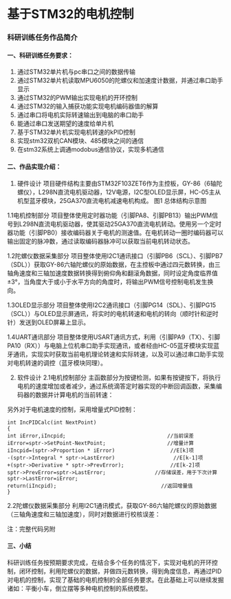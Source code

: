 # 基于STM32的电机控制

### 科研训练任务作品简介
#### 一、科研训练任务要求：
1. 通过STM32单片机与pc串口之间的数据传输
2. 通过STM32单片机读取MPU6050的陀螺仪和加速度计数据，并通过串口助手显示
3. 通过STM32的PWM输出实现电机的开环控制
4. 通过STM32的输入捕获功能实现电机编码器值的解算
5. 通过串口将电机实际转速输出到电脑的串口助手
6. 能通过串口发送期望的速度给单片机
7. 基于STM32单片机实现电机转速的kPID控制
8. 实现stm32双机CAN模块、485模块之间的通信
9. 在stm32系统上调通modobus通信协议，实现多机通信

#### 二、作品实现介绍：
1. 硬件设计
项目硬件结构主要由STM32F103ZET6作为主控板，GY-86（6轴陀螺仪），L298N直流电机驱动器，12V电源，I2C型OLED显示屏，HC-05主从机型蓝牙模块，25GA370直流电机减速电机构成。
图1 总体结构示意图

 1.1电机控制部分
项目整体使用定时器功能（引脚PA8、引脚PB13）输出PWM信号到L298N直流电机驱动器，使其驱动25GA370直流电机转动。使用另一个定时器功能（引脚PB0）接收编码器关于电机的测速值。在电机转动一圈时编码器可以输出固定的脉冲数，通过读取编码器脉冲可以获取当前电机转动状态。

 1.2陀螺仪数据采集部分
项目整体使用I2C1通讯接口（引脚PB6（SCL）、引脚PB7（SDL））获取GY-86六轴陀螺仪的原始数据，在主控板中通过四元数转换，由三轴角速度和三轴加速度数据转换得到俯仰角和翻滚角数据，同时设定角度临界值±3°，当角度大于或小于水平方向的角度时，将输出PWM信号控制电机发生换向。

 1.3OLED显示部分
项目整体使用I2C2通讯接口（引脚PG14（SDL）、引脚PG15（SCL））与OLED显示屏通讯，将实时的电机转速和电机的转向（顺时针和逆时针）发送到OLED屏幕上显示。

 1.4UART通讯部分
项目整体使用USART通讯方式，利用（引脚PA9（TX）、引脚PA10（RX））与电脑上位机串口助手实现通讯，或者经由HC-05蓝牙模块实现蓝牙通讯，实现实时获取当前电机理论转速和实际转速，以及可以通过串口助手实现对电机转速的调控（蓝牙模块同理）。

2. 软件设计
 2.1电机控制部分
主函数部分为按键检测，如果有按键按下，将执行电机的速度增加或者减少，通过系统滴答定时器实现的中断回调函数，采集编码器的数据并计算电机的当前转速： 

另外对于电机速度的控制，采用增量式PID控制：


```
int IncPIDCalc(int NextPoint) 
{
int iError,iIncpid;                                 //当前误差
iError=sptr->SetPoint-NextPoint;                    //增量计算
iIncpid=(sptr->Proportion * iError)                  //E[k]项
-(sptr->Integral * sptr->LastError)                   //E[k-1]项
+(sptr->Derivative * sptr->PrevError);               //E[k-2]项
sptr->PrevError=sptr->LastError;                //存储误差，用于下次计算sptr->LastError=iError;
return(iIncpid);                                  //返回增量值
}
```


 2.2陀螺仪数据采集部分
利用I2C1通讯模式，获取GY-86六轴陀螺仪的原始数据（三轴角速度和三轴加速度），同时对数据进行校核误差：

	
注：完整代码另附
#### 三、小结
科研训练任务按预期要求完成，在结合多个任务的情况下，实现对电机的开环控制，闭环控制，利用陀螺仪的数据，并做四元数转换，得到角度信息，再通过PID对电机的控制，实现了基础的电机控制的全部任务要求。在此基础上可以继续发掘诸如：平衡小车，倒立摆等多种电机控制的系统模型。
